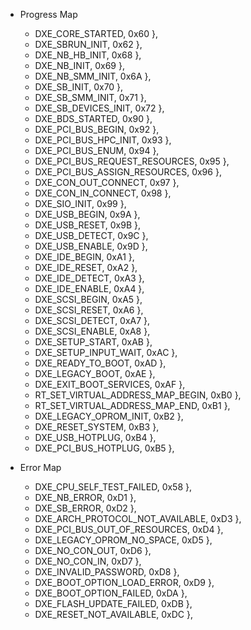 * Progress Map 
  * DXE_CORE_STARTED, 0x60 },
  * DXE_SBRUN_INIT, 0x62 },
  * DXE_NB_HB_INIT, 0x68 },
  * DXE_NB_INIT, 0x69 },
  * DXE_NB_SMM_INIT, 0x6A },
  * DXE_SB_INIT, 0x70 },
  * DXE_SB_SMM_INIT, 0x71 },
  * DXE_SB_DEVICES_INIT, 0x72 },
  * DXE_BDS_STARTED, 0x90 },
  * DXE_PCI_BUS_BEGIN, 0x92 },
  * DXE_PCI_BUS_HPC_INIT, 0x93 },
  * DXE_PCI_BUS_ENUM, 0x94 },
  * DXE_PCI_BUS_REQUEST_RESOURCES, 0x95 },
  * DXE_PCI_BUS_ASSIGN_RESOURCES, 0x96 },
  * DXE_CON_OUT_CONNECT, 0x97 },
  * DXE_CON_IN_CONNECT, 0x98 },
  * DXE_SIO_INIT, 0x99 },
  * DXE_USB_BEGIN, 0x9A },
  * DXE_USB_RESET, 0x9B },
  * DXE_USB_DETECT, 0x9C },
  * DXE_USB_ENABLE, 0x9D },
  * DXE_IDE_BEGIN, 0xA1 },
  * DXE_IDE_RESET, 0xA2 },
  * DXE_IDE_DETECT, 0xA3 },
  * DXE_IDE_ENABLE, 0xA4 },
  * DXE_SCSI_BEGIN, 0xA5 },
  * DXE_SCSI_RESET, 0xA6 },
  * DXE_SCSI_DETECT, 0xA7 },
  * DXE_SCSI_ENABLE, 0xA8 },
  * DXE_SETUP_START, 0xAB },
  * DXE_SETUP_INPUT_WAIT, 0xAC },
  * DXE_READY_TO_BOOT, 0xAD },
  * DXE_LEGACY_BOOT, 0xAE },
  * DXE_EXIT_BOOT_SERVICES, 0xAF },
  * RT_SET_VIRTUAL_ADDRESS_MAP_BEGIN, 0xB0 },
  * RT_SET_VIRTUAL_ADDRESS_MAP_END, 0xB1 },
  * DXE_LEGACY_OPROM_INIT, 0xB2 },
  * DXE_RESET_SYSTEM, 0xB3 },
  * DXE_USB_HOTPLUG, 0xB4 },
  * DXE_PCI_BUS_HOTPLUG, 0xB5 },

* Error Map
  * DXE_CPU_SELF_TEST_FAILED, 0x58 },
  * DXE_NB_ERROR, 0xD1 },
  * DXE_SB_ERROR, 0xD2 },
  * DXE_ARCH_PROTOCOL_NOT_AVAILABLE, 0xD3 },
  * DXE_PCI_BUS_OUT_OF_RESOURCES, 0xD4 },
  * DXE_LEGACY_OPROM_NO_SPACE, 0xD5 },
  * DXE_NO_CON_OUT, 0xD6 },
  * DXE_NO_CON_IN, 0xD7 },
  * DXE_INVALID_PASSWORD, 0xD8 },
  * DXE_BOOT_OPTION_LOAD_ERROR, 0xD9 },
  * DXE_BOOT_OPTION_FAILED, 0xDA },
  * DXE_FLASH_UPDATE_FAILED, 0xDB },
  * DXE_RESET_NOT_AVAILABLE, 0xDC },
